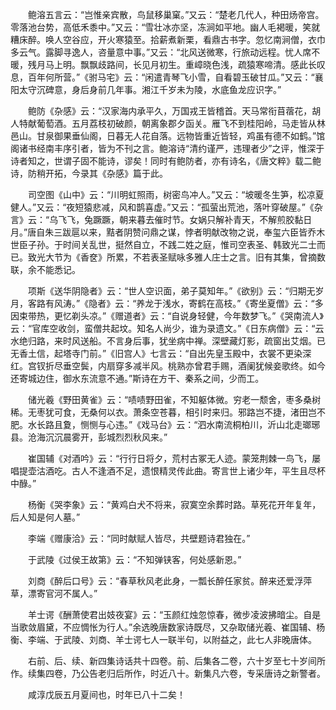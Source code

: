 <!-- { "loadSidebar": true } -->
　　鲍溶五言云：“岂惟亲宾散，鸟鼠移巢窠。”又云：“楚老几代人，种田炀帝宫。零落池台势，高低禾黍中。”又云：“雪壮冰亦坚，冻涧如平地。幽人毛褐暖，笑就糟床醉。唤人空谷应，开火寒猿至。拾薪煮新栗，看鼎古书字。忽忆南涧僧，衣巾多云气。露脚寻逸人，咨量意中事。”又云：“北风送微寒，行旅动远程。忧人席不暖，残月马上明。飘飘歧路间，长见月初生。重嶂晓色浅，疏猿寒啼清。感此长叹息，百年何所营。”《驸马宅》云：“闲遣青琴飞小雪，自看碧玉破甘瓜。”又云：“襄阳太守沉碑意，身后身前几年事。湘江千岁未为陵，水底鱼龙应识字。”

　　鲍防《杂感》云：“汉家海内承平久，万国戎王皆稽首。天马常衔苜蓿花，胡人特献葡萄酒。五月荔枝初破颜，朝离象郡夕函关。雁飞不到桂阳岭，马走皆从林邑山。甘泉御果垂仙阁，日暮无人花自落。远物皆重近皆轻，鸡虽有德不如鹤。”馆阁诸书经南丰序引者，皆为不刊之言。鲍溶诗“清约谨严，违理者少”之评，惟深于诗者知之，世谓子固不能诗，谬矣！同时有鲍防者，亦有诗名，《唐文粹》载二鲍诗，防稍开拓，今录其《杂感》篇于此。

　　司空图《山中》云：“川明虹照雨，树密鸟冲人。”又云：“坡暖冬生笋，松凉夏健人。”又云：“夜短猿悲减，风和鹊喜虚。”又云：“孤萤出荒池，落叶穿破屋。”《杂言》云：“乌飞飞，兔蹶蹶，朝来暮去催时节。女娲只解补青天，不解煎胶黏日月。”唐自朱三跋扈以来，黠者阴赞问鼎之谋，悖者明献改物之说，奉玺六臣皆乔木世臣子孙。于时间关乱世，挺然自立，不践二姓之庭，惟司空表圣、韩致光二士而已。致光大节为《香奁》所累，不若表圣赋咏多雅人庄士之言。旧有其集，曾摘数联，余不能悉记。

　　项斯《送华阴隐者》云：“世人空识面，弟子莫知年。”《欲别》云：“归期无岁月，客路有风涛。”《隐者》云：“养龙于浅水，寄鹤在高枝。”《寄坐夏僧》云：“多因束带热，更忆剃头凉。”《赠道者》云：“自说身轻健，今年数梦飞。”《哭南流人》云：“官库空收剑，蛮僧共起坟。知名人尚少，谁为录遗文。”《日东病僧》云：“云水绝归路，来时风送船。不言身后事，犹坐病中禅。深壁藏灯影，疏窗出艾烟。已无香土信，起塔寺门前。”《旧宫人》七言云：“自出先皇玉殿中，衣裳不更染深红。宫钗折尽垂空鬓，内扇穿多减半风。桃熟亦曾君手赐，酒阑犹候妾歌终。如今还寄城边住，御水东流意不通。”斯诗在方干、秦系之间，少而工。

　　储光羲《野田黄雀》云：“啧啧野田雀，不知躯体微。穷老一颓舍，枣多桑树稀。无枣犹可食，无桑何以衣。萧条空苍暮，相引时来归。邪路岂不捷，渚田岂不肥。水长路且夐，恻恻与心违。”《戏马台》云：“泗水南流桐柏川，沂山北走瑯琊县。沧海沉沉晨雾开，彭城烈烈秋风来。”

　　崔国辅《对酒吟》云：“行行日将夕，荒村古冢无人迹。蒙笼荆棘一鸟飞，屡唱提壶沽酒吃。古人不逢酒不足，遗恨精灵传此曲。寄言世上诸少年，平生且尽杯中醁。”

　　杨衡《哭李象》云：“黄鸡白犬不将来，寂寞空余葬时路。草死花开年复年，后人知是何人墓。”

　　李端《赠康洽》云：“同时献赋人皆尽，共壁题诗君独在。”

　　于武陵《过侯王故第》云：“不知弹铗客，何处感新恩。”

　　刘商《醉后口号》云：“春草秋风老此身，一瓢长醉任家贫。醉来还爱浮萍草，漂寄官河不属人。”

　　羊士谔《酬萧使君出妓夜宴》云：“玉颜红烛忽惊春，微步凌波拂暗尘。自是当歌敛眉黛，不应惆怅为行人。”余选晚唐数家诗既尽，又杂取储光羲、崔国辅、杨衡、李端、于武陵、刘商、羊士谔七人一联半句，以附益之，此七人非晚唐体。

　　右前、后、续、新四集诗话共十四卷。前、后集各二卷，六十岁至七十岁间所作。续集四卷，乃公告老归后所作，时近八十。新集凡六卷，专采唐诗之新警者。

　　咸淳戊辰五月夏间也，时年已八十二矣！ 
　



